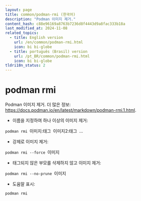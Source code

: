 ```yaml
---
layout: page
title: common/podman-rmi (한국어)
description: "Podman 이미지 제거."
content_hash: c88e96169a8763b7236d8f4443d9a8fac333b18a
last_modified_at: 2024-11-08
related_topics:
  - title: English version
    url: /en/common/podman-rmi.html
    icon: bi bi-globe
  - title: português (Brasil) version
    url: /pt_BR/common/podman-rmi.html
    icon: bi bi-globe
tldri18n_status: 2
---
```

# podman rmi

Podman 이미지 제거.
더 많은 정보: <https://docs.podman.io/en/latest/markdown/podman-rmi.1.html>.

- 이름을 지정하여 하나 이상의 이미지 제거:

`podman rmi `<span class="tldr-var badge badge-pill bg-dark-lm bg-white-dm text-white-lm text-dark-dm font-weight-bold">이미지:태그</span>` `<span class="tldr-var badge badge-pill bg-dark-lm bg-white-dm text-white-lm text-dark-dm font-weight-bold">이미지2:태그</span>` `<span class="tldr-var badge badge-pill bg-dark-lm bg-white-dm text-white-lm text-dark-dm font-weight-bold">...</span>

- 강제로 이미지 제거:

`podman rmi --force `<span class="tldr-var badge badge-pill bg-dark-lm bg-white-dm text-white-lm text-dark-dm font-weight-bold">이미지</span>

- 태그되지 않은 부모를 삭제하지 않고 이미지 제거:

`podman rmi --no-prune `<span class="tldr-var badge badge-pill bg-dark-lm bg-white-dm text-white-lm text-dark-dm font-weight-bold">이미지</span>

- 도움말 표시:

`podman rmi`
